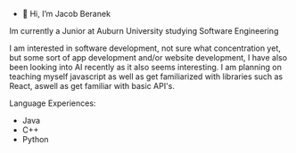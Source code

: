 - 👋 Hi, I’m Jacob Beranek

Im currently a Junior at Auburn University studying Software Engineering

I am interested in software development, not sure what concentration yet, but some sort of app development and/or website development, I have also been looking into AI recently as it also seems interesting.
I am planning on teaching myself javascript as well as get familiarized with libraries such as React, aswell as get familiar with basic API's.

Language Experiences:
- Java
- C++
- Python

<!---
jacobberanek/jacobberanek is a ✨ special ✨ repository because its `README.md` (this file) appears on your GitHub profile.
You can click the Preview link to take a look at your changes.
--->
